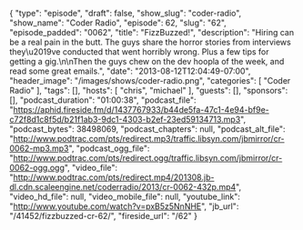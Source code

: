 {
  "type": "episode",
  "draft": false,
  "show_slug": "coder-radio",
  "show_name": "Coder Radio",
  "episode": 62,
  "slug": "62",
  "episode_padded": "0062",
  "title": "FizzBuzzed!",
  "description": "Hiring can be a real pain in the butt. The guys share the horror stories from interviews they\u2019ve conducted that went horribly wrong. Plus a few tips for getting a gig.\n\nThen the guys chew on the dev hoopla of the week, and read some great emails.",
  "date": "2013-08-12T12:04:49-07:00",
  "header_image": "/images/shows/coder-radio.png",
  "categories": [
    "Coder Radio"
  ],
  "tags": [],
  "hosts": [
    "chris",
    "michael"
  ],
  "guests": [],
  "sponsors": [],
  "podcast_duration": "01:00:38",
  "podcast_file": "https://aphid.fireside.fm/d/1437767933/b44de5fa-47c1-4e94-bf9e-c72f8d1c8f5d/b21f1ab3-9dc1-4303-b2ef-23ed59134713.mp3",
  "podcast_bytes": 38498069,
  "podcast_chapters": null,
  "podcast_alt_file": "http://www.podtrac.com/pts/redirect.mp3/traffic.libsyn.com/jbmirror/cr-0062-mp3.mp3",
  "podcast_ogg_file": "http://www.podtrac.com/pts/redirect.ogg/traffic.libsyn.com/jbmirror/cr-0062-ogg.ogg",
  "video_file": "http://www.podtrac.com/pts/redirect.mp4/201308.jb-dl.cdn.scaleengine.net/coderradio/2013/cr-0062-432p.mp4",
  "video_hd_file": null,
  "video_mobile_file": null,
  "youtube_link": "http://www.youtube.com/watch?v=pxB5z5NnNHE",
  "jb_url": "/41452/fizzbuzzed-cr-62/",
  "fireside_url": "/62"
}

